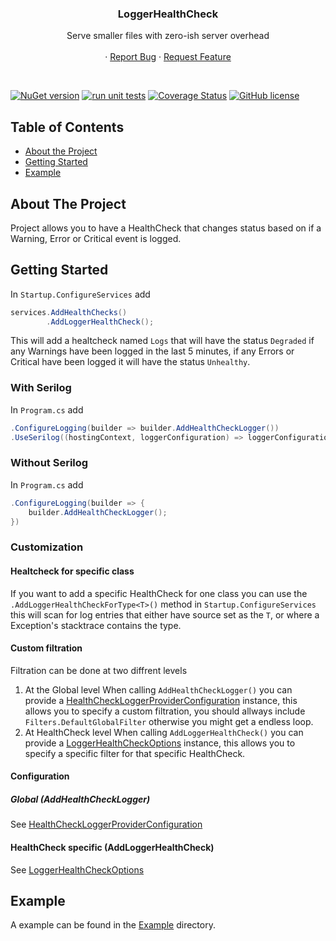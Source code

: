 <p align="center">

  <h3 align="center">LoggerHealthCheck</h3>

  <p align="center">
    Serve smaller files with zero-ish server overhead
    <br />
    <br />
    ·
    <a href="https://github.com/AnderssonPeter/LoggerHealthCheck/issues">Report Bug</a>
    ·
    <a href="https://github.com/AnderssonPeter/LoggerHealthCheck/issues">Request Feature</a>
  </p>
</p>
<br />

[![NuGet version](https://badge.fury.io/nu/LoggerHealthCheck.svg)](https://badge.fury.io/nu/LoggerHealthCheck)
[![run unit tests](https://github.com/AnderssonPeter/LoggerHealthCheck/workflows/run%20unit%20tests/badge.svg)](https://github.com/AnderssonPeter/LoggerHealthCheck/actions?query=workflow%3A%22run+unit+tests%22)
[![Coverage Status](https://coveralls.io/repos/github/AnderssonPeter/LoggerHealthCheck/badge.svg)](https://coveralls.io/github/AnderssonPeter/LoggerHealthCheck)
[![GitHub license](https://img.shields.io/badge/license-Apache%202-blue.svg)](https://raw.githubusercontent.com/AnderssonPeter/LoggerHealthCheck/master/LICENSE)

## Table of Contents
* [About the Project](#about-the-project)
* [Getting Started](#getting-started)
* [Example](#example)

## About The Project
Project allows you to have a HealthCheck that changes status based on if a Warning, Error or Critical event is logged.

## Getting Started

In `Startup.ConfigureServices` add
```c#
services.AddHealthChecks()
        .AddLoggerHealthCheck();
```
This will add a healtcheck named `Logs` that will have the status `Degraded` if any Warnings have been logged in the last 5 minutes, if any Errors or Critical have been logged it will have the status `Unhealthy`.

### With Serilog
In `Program.cs` add
```c#
.ConfigureLogging(builder => builder.AddHealthCheckLogger())
.UseSerilog((hostingContext, loggerConfiguration) => loggerConfiguration.ReadFrom.Configuration(hostingContext.Configuration), writeToProviders: true)
```

### Without Serilog
In `Program.cs` add
```c#
.ConfigureLogging(builder => {
    builder.AddHealthCheckLogger();
})
```

### Customization

#### Healtcheck for specific class
If you want to add a specific HealthCheck for one class you can use the `.AddLoggerHealthCheckForType<T>()` method in `Startup.ConfigureServices` this will scan for log entries that either have source set as the `T`, or where a Exception's stacktrace contains the type.

#### Custom filtration
Filtration can be done at two diffrent levels
1. At the Global level
When calling `AddHealthCheckLogger()` you can provide a [HealthCheckLoggerProviderConfiguration](LoggerHealthCheck/HealthCheckLoggerProviderConfiguration.cs) instance, this allows you to specify a custom filtration, you should allways include `Filters.DefaultGlobalFilter` otherwise you might get a endless loop.
2. At HealthCheck level
When calling `AddLoggerHealthCheck()` you can provide a [LoggerHealthCheckOptions](LoggerHealthCheck/LoggerHealthCheckOptions.cs) instance, this allows you to specify a specific filter for that specific HealthCheck.

#### Configuration

##### Global (AddHealthCheckLogger)
See [HealthCheckLoggerProviderConfiguration](LoggerHealthCheck/HealthCheckLoggerProviderConfiguration.cs)

#### HealthCheck specific (AddLoggerHealthCheck)
See [LoggerHealthCheckOptions](LoggerHealthCheck/LoggerHealthCheckOptions.cs)

## Example
A example can be found in the [Example](https://github.com/AnderssonPeter/LoggerHealthCheck/tree/master/Example) directory.

